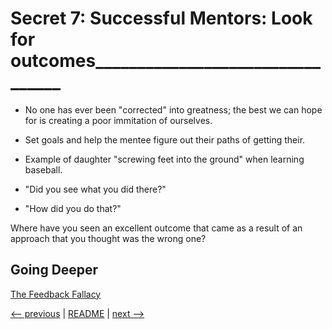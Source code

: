 # Secret  7: Successful Mentors: Look for outcomes_________________________________

- No one has ever been "corrected" into greatness; the best we can hope for is creating a poor immitation of ourselves.

- Set goals and help the mentee figure out their paths of getting their.
- Example of daughter "screwing feet into the ground" when learning baseball.
- "Did you see what you did there?"
- "How did you do that?"

Where have you seen an excellent outcome that came as a result of an approach that you thought was the wrong one?

## Going Deeper

[The Feedback Fallacy](https://hbr.org/2019/03/the-feedback-fallacy)


[<-- previous](06.md) | [README](README.md) | [next -->](08.md)
